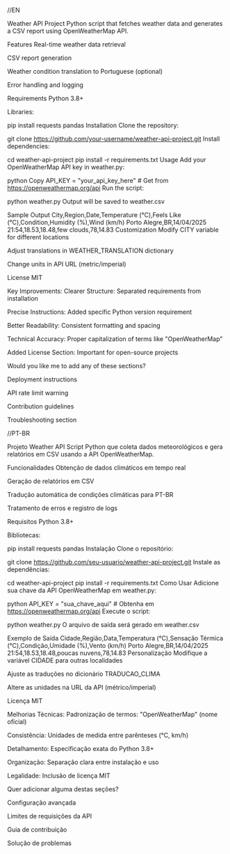 //EN

Weather API Project
Python script that fetches weather data and generates a CSV report using OpenWeatherMap API.

Features
Real-time weather data retrieval

CSV report generation

Weather condition translation to Portuguese (optional)

Error handling and logging

Requirements
Python 3.8+

Libraries:

pip install requests pandas
Installation
Clone the repository:


git clone https://github.com/your-username/weather-api-project.git
Install dependencies:

cd weather-api-project
pip install -r requirements.txt
Usage
Add your OpenWeatherMap API key in weather.py:

python
Copy
API_KEY = "your_api_key_here"  # Get from https://openweathermap.org/api
Run the script:


python weather.py
Output will be saved to weather.csv

Sample Output
City,Region,Date,Temperature (°C),Feels Like (°C),Condition,Humidity (%),Wind (km/h)
Porto Alegre,BR,14/04/2025 21:54,18.53,18.48,few clouds,78,14.83
Customization
Modify CITY variable for different locations

Adjust translations in WEATHER_TRANSLATION dictionary

Change units in API URL (metric/imperial)

License
MIT

Key Improvements:
Clearer Structure: Separated requirements from installation

Precise Instructions: Added specific Python version requirement

Better Readability: Consistent formatting and spacing

Technical Accuracy: Proper capitalization of terms like "OpenWeatherMap"

Added License Section: Important for open-source projects

Would you like me to add any of these sections?

Deployment instructions

API rate limit warning

Contribution guidelines

Troubleshooting section

//PT-BR

Projeto Weather API
Script Python que coleta dados meteorológicos e gera relatórios em CSV usando a API OpenWeatherMap.

Funcionalidades
Obtenção de dados climáticos em tempo real

Geração de relatórios em CSV

Tradução automática de condições climáticas para PT-BR

Tratamento de erros e registro de logs

Requisitos
Python 3.8+

Bibliotecas:


pip install requests pandas
Instalação
Clone o repositório:


git clone https://github.com/seu-usuario/weather-api-project.git
Instale as dependências:


cd weather-api-project
pip install -r requirements.txt
Como Usar
Adicione sua chave da API OpenWeatherMap em weather.py:

python
API_KEY = "sua_chave_aqui"  # Obtenha em https://openweathermap.org/api
Execute o script:


python weather.py
O arquivo de saída será gerado em weather.csv

Exemplo de Saída
Cidade,Região,Data,Temperatura (°C),Sensação Térmica (°C),Condição,Umidade (%),Vento (km/h)
Porto Alegre,BR,14/04/2025 21:54,18.53,18.48,poucas nuvens,78,14.83
Personalização
Modifique a variável CIDADE para outras localidades

Ajuste as traduções no dicionário TRADUCAO_CLIMA

Altere as unidades na URL da API (métrico/imperial)

Licença
MIT

Melhorias Técnicas:
Padronização de termos: "OpenWeatherMap" (nome oficial)

Consistência: Unidades de medida entre parênteses (°C, km/h)

Detalhamento: Especificação exata do Python 3.8+

Organização: Separação clara entre instalação e uso

Legalidade: Inclusão de licença MIT

Quer adicionar alguma destas seções?

Configuração avançada

Limites de requisições da API

Guia de contribuição

Solução de problemas
